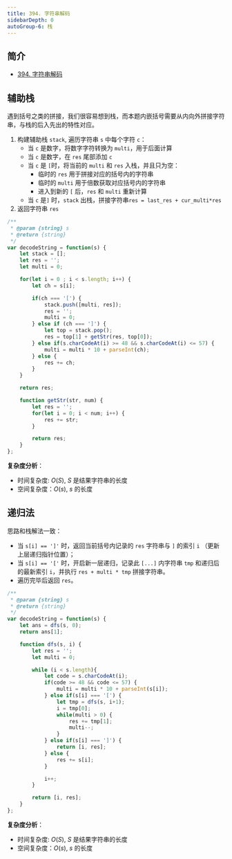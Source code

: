 ```yaml
---
title: 394. 字符串解码
sidebarDepth: 0
autoGroup-6: 栈
---
```

## 简介
- [394. 字符串解码](https://leetcode-cn.com/problems/decode-string/)

## 辅助栈
遇到括号之类的拼接，我们很容易想到栈，而本题内嵌括号需要从内向外拼接字符串，与栈的后入先出的特性对应。

1. 构建辅助栈 `stack`, 遍历字符串 `s` 中每个字符 `c`：
   - 当 `c` 是数字，将数字字符转换为 `multi`，用于后面计算
   - 当 `c` 是数字，在 `res` 尾部添加 `c`
   - 当 `c` 是 `[`时，将当前的 `multi` 和 `res` 入栈，并且只为空：
      - 临时的 `res` 用于拼接对应的括号内的字符串
      - 临时的 `multi` 用于倍数获取对应括号内的字符串
      - 进入到新的 `[` 后，`res` 和 `multi` 重新计算
   - 当 `c` 是`]` 时，`stack` 出栈，拼接字符串`res = last_res + cur_multi*res`
2. 返回字符串 `res`


```javascript
/**
 * @param {string} s
 * @return {string}
 */
var decodeString = function(s) {
    let stack = [];
    let res = '';
    let multi = 0;

    for(let i = 0 ; i < s.length; i++) {
        let ch = s[i];

        if(ch === '[') {
            stack.push([multi, res]);
            res = '';
            multi = 0;
        } else if (ch === ']') {
            let top = stack.pop();
            res = top[1] + getStr(res, top[0]);
        } else if(s.charCodeAt(i) >= 48 && s.charCodeAt(i) <= 57) {
            multi = multi * 10 + parseInt(ch);
        } else {
            res += ch;
        }
    }

    return res;

    function getStr(str, num) {
        let res = '';
        for(let i = 0; i < num; i++) {
            res += str;
        }

        return res;
    }
};
```
**复杂度分析**：
- 时间复杂度: $O(S)$, $S$ 是结果字符串的长度
- 空间复杂度：$O(s)$, $s$ 的长度

## 递归法
思路和栈解法一致：
- 当 `s[i] == ']'` 时，返回当前括号内记录的 `res` 字符串与 `]` 的索引 `i` （更新上层递归指针位置）；
- 当 `s[i] == '['` 时，开启新一层递归，记录此 `[...]` 内字符串 `tmp` 和递归后的最新索引 `i`，并执行 `res + multi * tmp` 拼接字符串。
- 遍历完毕后返回 `res`。

```javascript
/**
 * @param {string} s
 * @return {string}
 */
var decodeString = function(s) {
    let ans = dfs(s, 0);
    return ans[1];

    function dfs(s, i) {
        let res = '';
        let multi = 0;

        while (i < s.length){
            let code = s.charCodeAt(i);
            if(code >= 48 && code <= 57) {
                multi = multi * 10 + parseInt(s[i]);
            } else if(s[i] === '[') {
                let tmp = dfs(s, i+1);
                i = tmp[0];
                while(multi > 0) {
                    res += tmp[1];
                    multi--;
                }
            } else if(s[i] === ']') {
                return [i, res];
            } else {
                res += s[i];
            }

            i++;
        }

        return [i, res];
    }
};
```

**复杂度分析**：
- 时间复杂度: $O(S)$, $S$ 是结果字符串的长度
- 空间复杂度：$O(s)$, $s$ 的长度